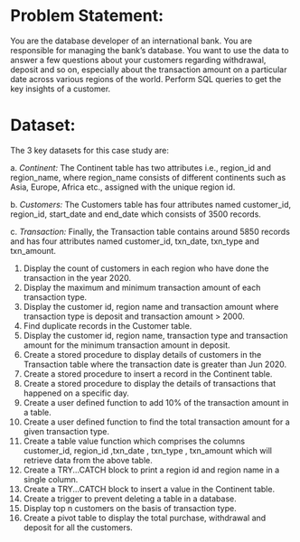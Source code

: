  # **Problem Statement:**
 You are the database developer of an international bank. You are responsible for managing the bank’s database. You want to use the data to answer a few
 questions about your customers regarding withdrawal, deposit and so on, especially about the transaction amount on a particular date across various regions of the world. 
 Perform SQL queries to get the key insights of a customer.

 
# **Dataset:**


 The 3 key datasets for this case study are:
 
 a. *Continent:* The Continent table has two attributes i.e., region_id and region_name, where region_name consists of different continents such as Asia, Europe, Africa etc., assigned with the unique region id.
 
 b. *Customers:* The Customers table has four attributes named customer_id, region_id, start_date and end_date which consists of 3500 records.
 
 c. *Transaction:* Finally, the Transaction table contains around 5850 records and has four attributes named customer_id, txn_date, txn_type and txn_amount.

 
 1. Display the count of customers in each region who have done the transaction in the year 2020.
 2. Display the maximum and minimum transaction amount of each transaction type.
 3. Display the customer id, region name and transaction amount where transaction type is deposit and transaction amount > 2000.
 4. Find duplicate records in the Customer table.
 5. Display the customer id, region name, transaction type and transaction amount for the minimum transaction amount in deposit.
 6. Create a stored procedure to display details of customers in the Transaction table where the transaction date is greater than Jun 2020.
 7. Create a stored procedure to insert a record in the Continent table.
 8. Create a stored procedure to display the details of transactions that happened on a specific day.
 9. Create a user defined function to add 10% of the transaction amount in a table.
 10. Create a user defined function to find the total transaction amount for a given transaction type.
 11. Create a table value function which comprises the columns customer_id, region_id ,txn_date , txn_type , txn_amount which will retrieve data from the above table.
 12. Create a TRY...CATCH block to print a region id and region name in a single column.
 13. Create a TRY...CATCH block to insert a value in the Continent table.
 14. Create a trigger to prevent deleting a table in a database.
 15. Display top n customers on the basis of transaction type.
 16. Create a pivot table to display the total purchase, withdrawal and deposit for all the customers.

